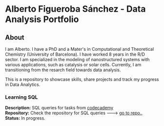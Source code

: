 # Alberto Figueroba Sánchez - Data Analysis Portfolio 

## About

I am Alberto. I have a PhD and a Mater's in Computational and Theoretical Chemistry (University of Barcelona). I have worked 8 years in the R/D sector. I am specialized in the modeling of nanostructured systems with various applications, such as catalysis or solar cells. Currently, I am transitioning from the resarch field towards data analysis.

This is a repository to showcase skills, share projects and track my progress in Data Analytics.

### Learning SQL
**Description:** SQL queries for tasks from [codecademy](https://www.codecademy.com/learn/learn-sql)      
**Repository:** Check the repository for SQL queries ---> [go to repo..](https://github.com/sirhalber/sql_learning)  
**Status:** In progress. 

